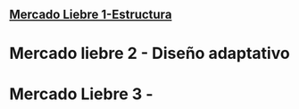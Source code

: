 ## [Mercado Liebre 1-Estructura](https://github.com/DiazJose01/mercadoLiebre/tree/master)

# Mercado liebre 2 - Diseño adaptativo

# Mercado Liebre 3 -